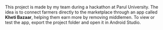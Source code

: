 This project is made by my team during a hackathon at Parul University. The idea is to connect farmers directly to the marketplace through an app called **Kheti Bazaar**, helping them earn more by removing middlemen. To view or test the app, export the project folder and open it in Android Studio.
